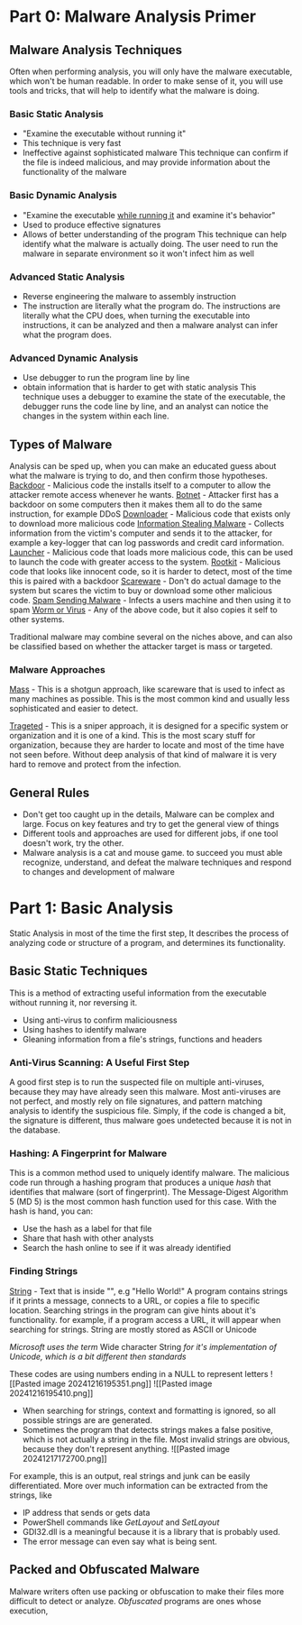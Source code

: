 # Part 0: Malware Analysis Primer
## Malware Analysis Techniques
Often when performing analysis, you will only have the malware executable, which won't be human readable. In order to make sense of it, you will use tools and tricks, that will help to identify what the malware is doing.
### Basic Static Analysis
- "Examine the executable without running it"
- This technique is very fast 
- Ineffective against sophisticated malware
This technique can confirm if the file is indeed malicious, and may provide information about the functionality of the malware 
### Basic Dynamic Analysis
- "Examine the executable <u>while running it</u> and examine it's behavior"
- Used to produce effective signatures
- Allows of better understanding of the program
This technique can help identify what the malware is actually doing. The user need to run the malware in separate environment so it won't infect him as well

### Advanced Static Analysis
- Reverse engineering the malware to assembly instruction
- The instruction are literally what the program do.
The instructions are literally what the CPU does, when turning the executable into instructions, it can be analyzed and then a malware analyst can infer what the program does.

### Advanced Dynamic Analysis 
- Use debugger to run the program line by line
- obtain information that is harder to get with static analysis
This technique uses a debugger to examine the state of the executable, the debugger runs the code line by line, and an analyst can notice the changes in the system within each line.

## Types of Malware
Analysis can be sped up, when you can make an educated guess about what the malware is trying to do, and then confirm those hypotheses. 
<u>Backdoor</u> - Malicious code the installs itself to a computer to allow the attacker remote access whenever he wants.
<u>Botnet</u> - Attacker first has a backdoor on some computers then it makes them all to do the same instruction, for example DDoS 
<u>Downloader</u> - Malicious code that exists only to download more malicious code
<u>Information Stealing Malware</u> - Collects information from the victim's computer and sends it to the attacker, for example a key-logger that can log passwords and credit card information.
<u>Launcher</u> - Malicious code that loads more malicious code, this can be used to launch the code with greater access to the system.
<u>Rootkit</u> - Malicious code that looks like innocent code, so it is harder to detect, most of the time this is paired with a backdoor
<u>Scareware</u> - Don't do actual damage to the system but scares the victim to buy or download some other malicious code.
<u>Spam Sending Malware</u> - Infects a users machine and then using it to spam 
<u>Worm or Virus</u> - Any of the above code, but it also copies it self to other systems.

Traditional malware may combine several on the niches above, and can also be classified based on whether the attacker target is mass or targeted.
### Malware Approaches
<u>Mass</u> - This is a shotgun approach, like scareware that is used to infect as many machines as possible. This is the most common kind and usually less sophisticated and easier to detect.

<u>Trageted</u> - This is a sniper approach, it is designed for a specific system or organization and it is one of a kind. This is the most scary stuff for organization, because they are harder to locate and most of the time have not seen before. Without deep analysis of that kind of malware it is very hard to remove and protect from the infection.

## General Rules
- Don't get too caught up in the details, Malware can be complex and large. Focus on key features and try to get the general view of things 
- Different tools and approaches are used for different jobs, if one tool doesn't work, try the other. 
- Malware analysis is a cat and mouse game. to succeed you must  able recognize, understand, and defeat the malware techniques and respond to changes and development of malware

# Part 1: Basic Analysis

Static Analysis in most of the time the first step, It describes the process of analyzing code or structure of a program, and determines its functionality.   
## Basic Static Techniques
This is a method of extracting useful information from the executable without running it, nor reversing it. 
- Using anti-virus to confirm maliciousness
- Using hashes to identify malware
- Gleaning information from a file's strings, functions and headers

### Anti-Virus Scanning: A Useful First Step
A good first step is to run the suspected file on multiple anti-viruses, because they may have already seen this malware. 
Most anti-viruses are not perfect, and mostly rely on file signatures, and pattern matching analysis to identify the suspicious file.
Simply, if the code is changed a bit, the signature is different, thus malware goes undetected because it is not in the database.

### Hashing: A Fingerprint for Malware
This is a common method used to uniquely identify malware. The malicious code run through a hashing program that produces a unique _hash_  that identifies that malware (sort of fingerprint). The Message-Digest Algorithm 5 (MD 5) is the most common hash function used for this case. 
With the hash is hand, you can:
- Use the hash as a label for that file
- Share that hash with other analysts
- Search the hash online to see if it was already identified

### Finding Strings
<u>String</u> - Text that is inside "", e.g "Hello World!"
A program contains strings if it prints a message, connects to a URL, or copies a file to specific location.
Searching strings in the program can give hints about it's functionality. for example, if a program access a URL, it will appear when searching for strings. String are mostly stored as ASCII or Unicode

_Microsoft uses the term_ Wide character String _for it's implementation of Unicode, which is a bit different then standards_

These codes are using numbers ending in a NULL to represent letters
![[Pasted image 20241216195351.png]]
![[Pasted image 20241216195410.png]]
- When searching for strings, context and formatting is ignored, so all possible strings are are generated.
- Sometimes the program that detects strings makes a false positive, which is not actually a string in the file. Most invalid strings are obvious, because they don't represent anything.
![[Pasted image 20241217172700.png]]

For example, this is an output, real strings and junk can be easily differentiated. More over much information can be extracted from the strings, like
- IP address that sends or gets data
- PowerShell commands like _GetLayout_ and _SetLayout_ 
- GDI32.dll is a meaningful because it is a library that is probably used.
- The error message can even say what is being sent.

## Packed and Obfuscated Malware
Malware writers often use packing or obfuscation to make their files more difficult to detect or analyze. _Obfuscated_ programs are ones whose execution, 
